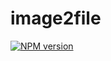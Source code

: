 # image2file

[![NPM version](https://img.shields.io/npm/v/image2file?color=a1b858&label=)](https://www.npmjs.com/package/image2file)
